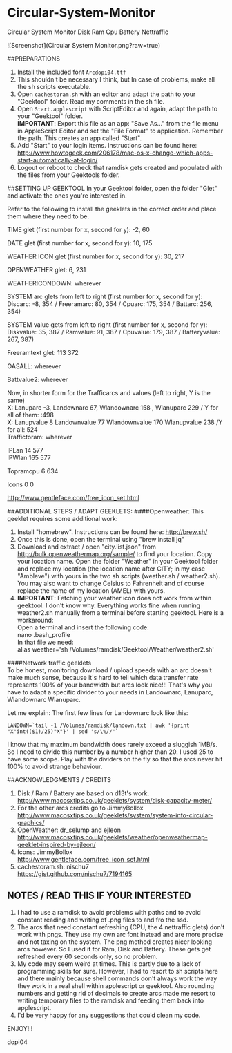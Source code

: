 # Circular-System-Monitor
Circular System Monitor Disk Ram Cpu Battery Nettraffic

![Screenshot](Circular System Monitor.png?raw=true)

##PREPARATIONS

1. Install the included font `Arcdopi04.ttf`
2. This shouldn't be necessary I think,  but In case of problems, make all the sh scripts executable.
3. Open `cachestoram.sh` with an editor and adapt the path to your "Geektool" folder. Read my comments in the sh file.
4. Open `Start.applescript` with ScriptEditor and again, adapt the path to your "Geektool" folder.   
    **IMPORTANT**: Export this file as an app: "Save As..." from the file menu in AppleScript Editor and set the "File Format" to application. Remember the path. This creates an app called "Start".
5. Add "Start" to your login items.  Instructions can be found here: http://www.howtogeek.com/206178/mac-os-x-change-which-apps-start-automatically-at-login/
6. Logout or reboot to check that ramdisk gets created and populated with the files from your Geektools folder.

##SETTING UP GEEKTOOL
In your Geektool folder, open the folder "Glet" and activate the ones you're interested in.
  
Refer to the following to install the geeklets in the correct order and place them where they need to be.  

TIME glet (first number for x, second for y): -2, 60

DATE glet (first number for x, second for y): 10, 175

WEATHER ICON glet (first number for x, second for y): 30, 217

OPENWEATHER glet: 6, 231

WEATHERICONDOWN:  wherever

SYSTEM arc glets from left to right (first number for x, second for y): Discarc: -8, 354 / Freeramarc: 80, 354 / Cpuarc: 175, 354 / Battarc: 256, 354)

SYSTEM value gets from left to right (first number for x, second for y): Diskvalue: 35, 387 / Ramvalue: 91, 387 / Cpuvalue: 179, 387 / Batteryvalue: 267, 387)

Freeramtext glet: 113 372

OASALL: wherever

Battvalue2: wherever


Now, in shorter form for the Trafficarcs and values (left to right, Y is the same)   
X: Lanuparc -3, Landownarc 67, Wlandownarc 158 , Wlanuparc 229 / Y for all of them: :498  
X: Lanupvalue 8 Landownvalue 77 Wlandownvalue 170  Wlanupvalue 238 /Y for all: 524  
Traffictoram: wherever  

IPLan 14 577  
IPWlan 165 577  

Topramcpu 6 634  

Icons 0 0  

http://www.gentleface.com/free_icon_set.html  



##ADDITIONAL STEPS / ADAPT GEEKLETS:
####Openweather: This geeklet requires some additional work:   
1. Install "homebrew". Instructions can be found here: http://brew.sh/ 
2. Once this is done, open the terminal using  "brew install jq"  
3. Download and extract / open  "city.list.json" from http://bulk.openweathermap.org/sample/ to find your location. Copy your location name. 
   Open the folder "Weather" in your Geektool folder and replace my location (the location name after CITY; in my case "Ambleve") with yours in the two sh scripts (weather.sh / weather2.sh). 
   You may also want to change Celsius to Fahrenheit and of course replace the name of my location (AMEL) with yours.  
4. **IMPORTANT**: Fetching your weather icon does not work from within geektool. I don't know why. 
   Everything works fine when running weather2.sh manually from a terminal before starting geektool. Here is a workaround:    
    Open a terminal and insert the following code:  
    nano .bash_profile  
    In that file we need:  
    alias weather='sh /Volumes/ramdisk/Geektool/Weather/weather2.sh'  

####Network traffic geeklets  
To be honest, monitoring download / upload speeds with an arc doesn't make much sense, because it's hard to tell which data transfer rate represents 100% of your bandwidth but arcs look nice!!! That's why you have to adapt a specific divider to your needs in Landownarc, Lanuparc, Wlandownarc Wlanuparc.     

Let me explain: The first few lines for Landownarc look like this: 
```
LANDOWN=`tail -1 /Volumes/ramdisk/landown.txt | awk '{print "X"int(($1)/25)"X"}' | sed 's/\%//'`
```
I know that my maximum bandwidth does rarely exceed a sluggish 1MB/s. So I need to divide this number by a number higher than 20. I used 25 to have some scope. Play with the dividers on the fly so that the arcs never hit 100% to avoid strange behaviour.

##ACKNOWLEDGMENTS / CREDITS

1. Disk / Ram / Battery are based on d13t's work.  
http://www.macosxtips.co.uk/geeklets/system/disk-capacity-meter/
2. For the other arcs credits go to JimmyBollox  
http://www.macosxtips.co.uk/geeklets/system/system-info-circular-graphics/
3. OpenWeather: dr_selump and ejleon  
http://www.macosxtips.co.uk/geeklets/weather/openweathermap-geeklet-inspired-by-ejleon/
4. Icons: JimmyBollox  
http://www.gentleface.com/free_icon_set.html
5. cachestoram.sh: nischu7  
https://gist.github.com/nischu7/7194165

## NOTES / READ THIS IF YOUR INTERESTED

1. I had to use a ramdisk to avoid problems with paths and to avoid constant reading and writing of .png files to and fro the ssd.
2. The arcs that need constant refreshing (CPU, the 4 nettraffic glets) don't work with pngs. They use my own arc font instead and are more precise and not taxing on the system. The png method creates nicer looking arcs however. So I used it for Ram, Disk and Battery. These gets get refreshed every 60 seconds only, so no problem.
3. My code may seem weird at times. This is partly due to a lack of programming skills for sure.  However, I had to resort to sh scripts here and there mainly because shell commands don't always work the way they work in a real shell within applescript or geektool. Also rounding numbers and getting rid of decimals to create arcs made me resort to writing temporary files to the ramdisk and feeding them back into applescript.
4. I'd be very happy for any suggestions that could clean my code.

ENJOY!!!

dopi04     
